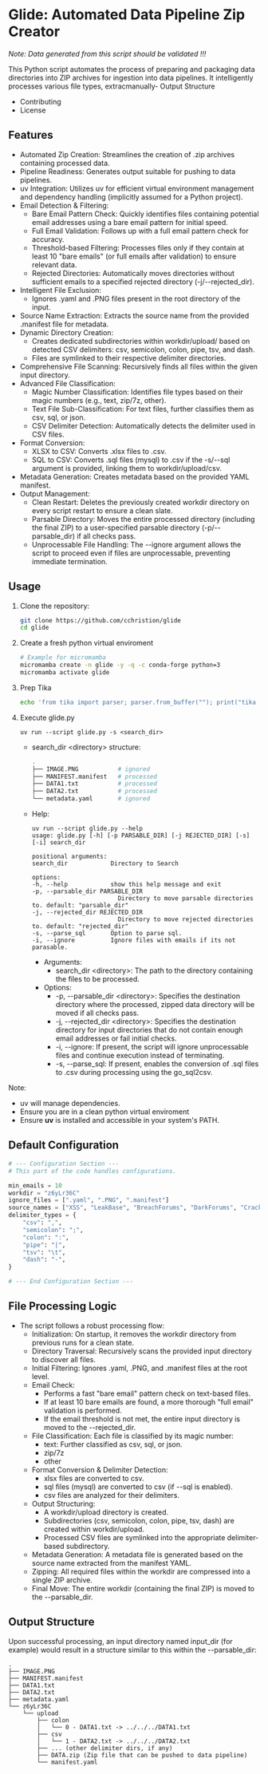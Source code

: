 # Glide: Automated Data Pipeline Zip Creator

*Note: Data generated from this script should be validated !!!*

This Python script automates the process of preparing and packaging data directories into ZIP archives for ingestion into data pipelines. It intelligently processes various file types, extracmanually- Output Structure
- Contributing
- License

## Features

- Automated Zip Creation: Streamlines the creation of .zip archives containing processed data.
- Pipeline Readiness: Generates output suitable for pushing to data pipelines.
- uv Integration: Utilizes uv for efficient virtual environment management and dependency handling (implicitly assumed for a Python project).
- Email Detection & Filtering:
    - Bare Email Pattern Check: Quickly identifies files containing potential email addresses using a bare email pattern for initial speed.
    - Full Email Validation: Follows up with a full email pattern check for accuracy.
    - Threshold-based Filtering: Processes files only if they contain at least 10 "bare emails" (or full emails after validation) to ensure relevant data.
    - Rejected Directories: Automatically moves directories without sufficient emails to a specified rejected directory (-j/--rejected_dir).
- Intelligent File Exclusion:
    - Ignores .yaml and .PNG files present in the root directory of the input.
- Source Name Extraction: Extracts the source name from the provided .manifest file for metadata.
- Dynamic Directory Creation:
    - Creates dedicated subdirectories within workdir/upload/ based on detected CSV delimiters: csv, semicolon, colon, pipe, tsv, and dash.
    - Files are symlinked to their respective delimiter directories.
- Comprehensive File Scanning: Recursively finds all files within the given input directory.
- Advanced File Classification:
    - Magic Number Classification: Identifies file types based on their magic numbers (e.g., text, zip/7z, other).
    - Text File Sub-Classification: For text files, further classifies them as csv, sql, or json.
    - CSV Delimiter Detection: Automatically detects the delimiter used in CSV files.
- Format Conversion:
    - XLSX to CSV: Converts .xlsx files to .csv.
    - SQL to CSV: Converts .sql files (mysql) to .csv if the -s/--sql argument is provided, linking them to workdir/upload/csv.
- Metadata Generation: Creates metadata based on the provided YAML manifest.
- Output Management:
    - Clean Restart: Deletes the previously created workdir directory on every script restart to ensure a clean slate.
    - Parsable Directory: Moves the entire processed directory (including the final ZIP) to a user-specified parsable directory (-p/--parsable_dir) if all checks pass.
    - Unprocessable File Handling: The --ignore argument allows the script to proceed even if files are unprocessable, preventing immediate termination.

## Usage

1. Clone the repository:
    ```bash
    git clone https://github.com/cchristion/glide
    cd glide
    ```
2. Create a fresh python virtual enviroment
    ```bash
    # Example for micromamba
    micromamba create -n glide -y -q -c conda-forge python=3
    micromamba activate glide
    ```
3. Prep Tika
    ```bash
    echo 'from tika import parser; parser.from_buffer(""); print("tika is runing")' | uv run --with tika -
    ```
4. Execute glide.py
    ```
    uv run --script glide.py -s <search_dir>
    ```
    - search_dir \<directory> structure:
        ```bash
        .
        ├── IMAGE.PNG           # ignored
        ├── MANIFEST.manifest   # processed
        ├── DATA1.txt           # processed
        ├── DATA2.txt           # processed
        └── metadata.yaml       # ignored
        ```
    - Help:
        ```
        uv run --script glide.py --help 
        usage: glide.py [-h] [-p PARSABLE_DIR] [-j REJECTED_DIR] [-s] [-i] search_dir

        positional arguments:
        search_dir            Directory to Search

        options:
        -h, --help            show this help message and exit
        -p, --parsable_dir PARSABLE_DIR
                                Directory to move parsable directories to. default: "parsable_dir"
        -j, --rejected_dir REJECTED_DIR
                                Directory to move rejected directories to. default: "rejected_dir"
        -s, --parse_sql       Option to parse sql.
        -i, --ignore          Ignore files with emails if its not parasable.
        ```
        - Arguments:
            - search_dir \<directory>: The path to the directory containing the files to be processed.
        - Options:
            - -p, --parsable_dir \<directory>: Specifies the destination directory where the processed, zipped data directory will be moved if all checks pass.
            - -j, --rejected_dir \<directory>: Specifies the destination directory for input directories that do not contain enough email addresses or fail initial checks.
            - -i, --ignore: If present, the script will ignore unprocessable files and continue execution instead of terminating.
            - -s, --parse_sql: If present, enables the conversion of .sql files to .csv during processing using the go_sql2csv.

Note:
- uv will manage dependencies.
- Ensure you are in a clean python virtual enviroment
- Ensure **uv** is installed and accessible in your system's PATH.

## Default Configuration

```python
# --- Configuration Section ---
# This part of the code handles configurations.

min_emails = 10
workdir = "z6yLr36C"
ignore_files = [".yaml", ".PNG", ".manifest"]
source_names = ["XSS", "LeakBase", "BreachForums", "DarkForums", "Cracked"]
delimiter_types = {
    "csv": ",",
    "semicolon": ";",
    "colon": ":",
    "pipe": "|",
    "tsv": "\t",
    "dash": "-",
}

# --- End Configuration Section ---
```

## File Processing Logic
- The script follows a robust processing flow:
    - Initialization: On startup, it removes the workdir directory from previous runs for a clean state.
    - Directory Traversal: Recursively scans the provided input directory to discover all files.
    - Initial Filtering: Ignores .yaml, .PNG, and .manifest files at the root level.
    - Email Check:
        - Performs a fast "bare email" pattern check on text-based files.
        - If at least 10 bare emails are found, a more thorough "full email" validation is performed.
        - If the email threshold is not met, the entire input directory is moved to the --rejected_dir.
    - File Classification: Each file is classified by its magic number:
        - text: Further classified as csv, sql, or json.
        - zip/7z
        - other
    - Format Conversion & Delimiter Detection:
        - xlsx files are converted to csv.
        - sql files (mysql) are converted to csv (if --sql is enabled).
        - csv files are analyzed for their delimiters.
    - Output Structuring:
        - A workdir/upload directory is created.
        - Subdirectories (csv, semicolon, colon, pipe, tsv, dash) are created within workdir/upload.
        - Processed CSV files are symlinked into the appropriate delimiter-based subdirectory.
    - Metadata Generation: A metadata file is generated based on the source name extracted from the manifest YAML.
    - Zipping: All required files within the workdir are compressed into a single ZIP archive.
    - Final Move: The entire workdir (containing the final ZIP) is moved to the --parsable_dir.
    
## Output Structure
Upon successful processing, an input directory named input_dir (for example) would result in a structure similar to this within the --parsable_dir:
```
.
├── IMAGE.PNG
├── MANIFEST.manifest
├── DATA1.txt
├── DATA2.txt
├── metadata.yaml
└── z6yLr36C
    └── upload
        ├── colon
        │   └── 0 - DATA1.txt -> ../../../DATA1.txt
        ├── csv
        │   └── 1 - DATA2.txt -> ../../../DATA2.txt
        ├── ... (other delimiter dirs, if any)
        ├── DATA.zip (Zip file that can be pushed to data pipeline)
        └── manifest.yaml
```
